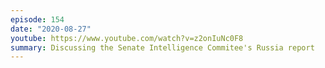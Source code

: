 ```yaml
---
episode: 154
date: "2020-08-27"
youtube: https://www.youtube.com/watch?v=z2onIuNc0F8
summary: Discussing the Senate Intelligence Commitee's Russia report
---
```

